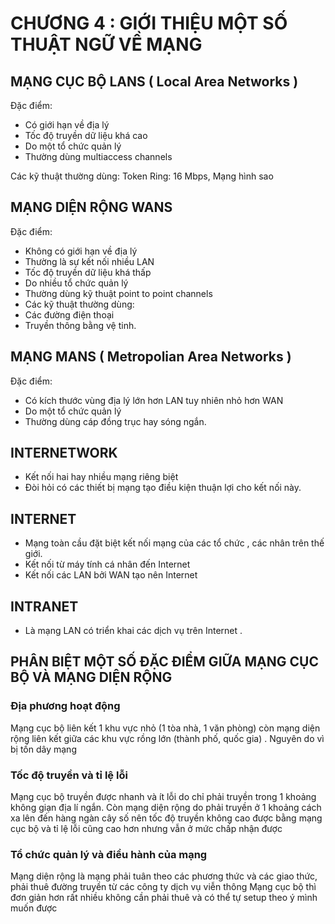 # CHƯƠNG 4 : GIỚI THIỆU MỘT SỐ THUẬT NGỮ VỀ MẠNG
## MẠNG CỤC BỘ LANS  ( Local Area Networks )
Đặc điểm:
- Có giới hạn về địa lý
- Tốc độ truyền dữ liệu khá cao
- Do một tổ chức quản lý
- Thường dùng multiaccess channels

Các kỹ thuật thường dùng: Token Ring: 16 Mbps, Mạng hình sao

## MẠNG DIỆN RỘNG WANS
Đặc điểm:
- Không có giới hạn về địa lý
- Thường là sự kết nối nhiều LAN
- Tốc độ truyền dữ liệu khá thấp
- Do nhiều tổ chức quản lý
- Thường dùng kỹ thuật point to point channels
- Các kỹ thuật thường dùng:
- Các đường điện thoại
- Truyền thông bằng vệ tinh.

## MẠNG MANS   ( Metropolian Area Networks )
Đặc điểm:
- Có kích thước vùng địa lý lớn hơn LAN tuy nhiên nhỏ hơn WAN
- Do một tổ chức quản lý
- Thường dùng cáp đồng trục hay sóng ngắn.

## INTERNETWORK
- Kết nối hai hay nhiều mạng riêng biệt
- Đòi hỏi có các thiết bị mạng tạo điều kiện thuận lợi cho kết nối này.

## INTERNET
- Mạng toàn cầu đặt biệt kết nối mạng của các tổ chức , các nhân trên thế giới.
- Kết nối từ máy tính cá nhân đến Internet
- Kết nối các LAN bởi WAN tạo nên Internet

## INTRANET
- Là mạng LAN có triển khai các dịch vụ trên Internet .

## PHÂN BIỆT MỘT SỐ ĐẶC ĐIỂM GIỮA MẠNG CỤC BỘ VÀ MẠNG DIỆN RỘNG
### Địa phương hoạt động
Mạng cục bộ liên kết 1 khu vực nhỏ (1 tòa nhà, 1 văn phòng) còn mạng diện rộng liên kết giữa các khu vực rồng lớn (thành phố, quốc gia)
. Nguyên do vì bị tốn dây mạng

### Tốc độ truyền và tỉ lệ lỗi
Mạng cục bộ truyền được nhanh và ít lỗi do chỉ phải truyền trong 1 khoảng không giạn địa lí ngắn. Còn mạng diện rộng do phải truyền ở 
1 khoảng cách xa lên đến hàng ngàn cây số nên tốc độ truyền không cao được bằng mạng cục bộ và tỉ lệ lỗi cũng cao hơn
nhưng vẫn ở mức chấp nhận được

### Tổ chức quản lý  và điều hành của mạng
Mạng diện rộng là mạng phải tuân theo các phương thức và các giao thức, phải thuê đường truyền từ các công ty dịch vụ viễn thông
Mạng cục bộ thì đơn giản hơn rất nhiều không cần phải thuê và có thể tự setup theo ý mình muốn được
















